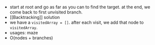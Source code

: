 - start at root and go as far as you can to find the target. at the end, we come back to first unvisited branch.
- [[Backtracking]] solution
- we  have a `visitedArray = []`. after each visit, we add that node to `visitedArray`.
- usages: maze
- O(nodes + branches)